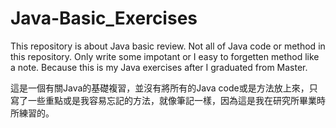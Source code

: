 # Java-Basic_Exercises
 This repository is about Java basic review. Not all of Java code or method in this repository. Only write some impotant or I easy to forgetten method like a note. Because this is my Java exercises after I graduated from Master.  
 
 這是一個有關Java的基礎複習，並沒有將所有的Java code或是方法放上來，只寫了一些重點或是我容易忘記的方法，就像筆記一樣，因為這是我在研究所畢業時所練習的。
